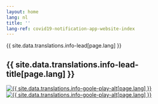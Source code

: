 ```yaml
---
layout: home
lang: nl
title: ''
lang-ref: covid19-notification-app-website-index
---
```


<div class="md-block-lead" markdown="1">
 {{ site.data.translations.info-lead[page.lang] }}
  <h2>
    {{ site.data.translations.info-lead-title[page.lang] }}
  </h2>
  <div class="lead__app_badges">
    <a class="app_badge_column__left" href="{{ site.data.translations.info-app-store-url[page.lang] }}">
      <img src="{{ relroot }}img/{{ site.data.translations.info-app-store-img[page.lang] }}" alt="{{ site.data.translations.info-goole-play-alt[page.lang] }}" />
    </a>
    <a class="app_badge_column__right" href="{{ site.data.translations.info-goole-play-url[page.lang] }}">
      <img src="{{ relroot }}img/{{site.data.translations.info-goole-play-img[page.lang]}}" alt="{{ site.data.translations.info-goole-play-alt[page.lang] }}" />
    </a>
  </div>
</div>
